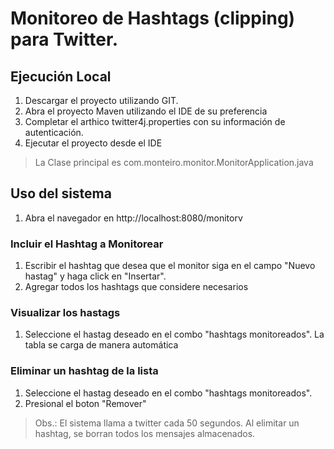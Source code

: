 # Monitoreo de Hashtags (clipping) para Twitter.

## Ejecución Local
1. Descargar el proyecto utilizando GIT.
2. Abra el proyecto Maven utilizando el IDE de su preferencia
4. Completar el arthico twitter4j.properties con su información de autenticación.
5. Ejecutar el proyecto desde el IDE
> La Clase principal es com.monteiro.monitor.MonitorApplication.java

## Uso del sistema
1. Abra el navegador en http://localhost:8080/monitorv

### Incluir el Hashtag a Monitorear
1. Escribir el hashtag que desea que el monitor siga en el campo "Nuevo hastag" y haga click en "Insertar".
2. Agregar todos los hashtags que considere necesarios

### Visualizar los hastags
1. Seleccione el hastag deseado en el combo "hashtags monitoreados". La tabla se carga de manera automática 

### Eliminar un hashtag de la lista 
1. Seleccione el hastag deseado en el combo "hashtags monitoreados". 
2. Presional el boton "Remover"

> Obs.: El sistema llama a twitter cada 50 segundos.
> Al elimitar un hashtag, se borran todos los mensajes almacenados.
